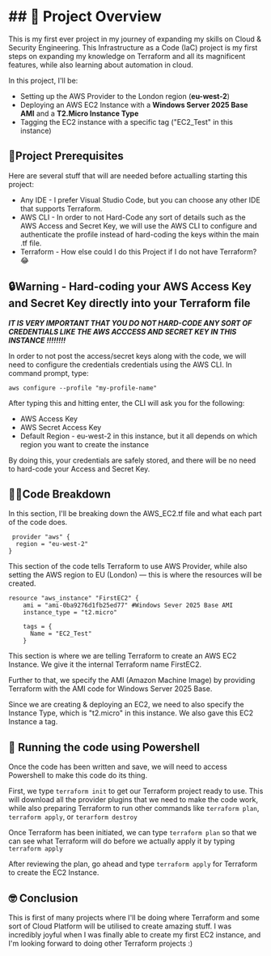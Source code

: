 # ## 🤖 Project Overview
This is my first ever project in my journey of expanding my skills on Cloud & Security Engineering. This Infrastructure as a Code (IaC) project is my first steps on expanding my knowledge on Terraform and all its magnificent features, while also learning about automation in cloud.

In this project, I'll be:
* Setting up the AWS Provider to the London region (**eu-west-2**)
* Deploying an AWS EC2 Instance with a **Windows Server 2025 Base AMI** and a **T2.Micro Instance Type**
* Tagging the EC2 instance with a specific tag ("EC2_Test" in this instance)

## 📝Project Prerequisites
Here are several stuff that will are needed before actualling starting this project:
  * Any IDE - I prefer Visual Studio Code, but you can choose any other IDE that supports Terraform.
  * AWS CLI - In order to not Hard-Code any sort of details such as the AWS Access and Secret Key, we will use the AWS CLI to configure and authenticate the profile instead of hard-coding the keys within the main .tf file.
  * Terraform - How else could I do this Project if I do not have Terraform? 😂

## 🔒Warning - Hard-coding your AWS Access Key and Secret Key directly into your Terraform file
***IT IS VERY IMPORTANT THAT YOU DO NOT HARD-CODE ANY SORT OF CREDENTIALS LIKE THE AWS ACCCESS AND SECRET KEY IN THIS INSTANCE !!!!!!!!***

In order to not post the access/secret keys along with the code, we will need to configure the credentials credentials using the AWS CLI. 
In command prompt, type:
```
aws configure --profile "my-profile-name"
```

After typing this and hitting enter, the CLI will ask you for the following:
 * AWS Access Key
 * AWS Secret Access Key
 * Default Region - eu-west-2 in this instance, but it all depends on which region you want to create the instance

By doing this, your credentials are safely stored, and there will be no need to hard-code your Access and Secret Key.


## 🧑‍💻Code Breakdown
In this section, I'll be breaking down the AWS_EC2.tf file and what each part of the code does.
```
 provider "aws" {
  region = "eu-west-2"
}
```
This section of the code tells Terraform to use AWS Provider, while also setting the AWS region to EU (London) — this is where the resources will be created.


```
resource "aws_instance" "FirstEC2" {
    ami = "ami-0ba9276d1fb25ed77" #Windows Sever 2025 Base AMI
    instance_type = "t2.micro"

    tags = {
      Name = "EC2_Test"
    }
```
This section is where we are telling Terraform to create an AWS EC2 Instance. We give it the internal Terraform name FirstEC2.

Further to that, we specify the AMI (Amazon Machine Image) by providing Terraform with the AMI code for Windows Server 2025 Base.

Since we are creating & deploying an EC2, we need to also specify the Instance Type, which is "t2.micro" in this instance.
We also gave this EC2 Instance a tag.

## 👟 Running the code using Powershell
Once the code has been written and save, we will need to access Powershell to make this code do its thing.

First, we type ``` terraform init ``` to get our Terraform project ready to use. This will download all the provider plugins that we need to make the code work, while also preparing Terraform to run other commands like ```terraform plan```, ```terraform apply```, or ```terarform destroy```

Once Terraform has been initiated, we can type ```terraform plan``` so that we can see what Terraform will do before we actually apply it by typing ```terraform apply```

After reviewing the plan, go ahead and type ```terraform apply``` for Terraform to create the EC2 Instance.


##  🤓 Conclusion
This is first of many projects where I'll be doing where Terraform and some sort of Cloud Platform will be utilised to create amazing stuff. I was incredibly joyful when I was finally able to create my first EC2 instance, and I'm looking forward to doing other Terraform projects :)

